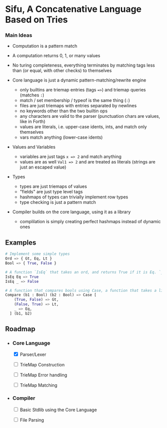 # Sifu, A Concatenative Language Based on Tries


### Main Ideas
  
  - Computation is a pattern match

  - A computation returns 0, 1, or many values

  - No turing completeness, everything terminates by matching tags less than (or equal, with other checks) to themselves

  - Core language is just a dynamic pattern-matching/rewrite engine
    - only builtins are triemap entries (tags `=>`) and triemap queries (matches `:`)
    - match / set membership / typeof is the same thing (`:`)
    - files are just triemaps with entries separated by newlines
    - no keywords other than the two builtin ops
    - any characters are valid to the parser (punctuation chars are values, like in Forth)
    - values are literals, i.e. upper-case idents, ints, and match only themselves
    - vars match anything (lower-case idents)

  - Values and Variables
    - variables are just tags `x => 2` and match anything
    - values are as well `Val1 => 2` and are treated as literals (strings are just an escaped value)

  - Types
    - types are just triemaps of values
    - "fields" are just type level tags
    - hashmaps of types can trivially implement row types
    - type checking is just a pattern match

  - Compiler builds on the core language, using it as a library
    - complilation is simply creating perfect hashmaps instead of dynamic ones

## Examples
  ```python
  # Implement some simple types
  Ord => { Gt, Eq, Lt }
  Bool => { True, False }

  # A function `IsEq` that takes an ord, and returns True if it is Eq. `_` is just another var, meant to be unused. 
  IsEq Eq => True
  IsEq _ => False

  # A function that compares bools using Case, a function that takes a list of tags and another arg and applies them against the arg until one matches:
  Compare (b1 : Bool) (b2 : Bool) => Case [
      (True, False) => Gt,
      (False, True) => Lt,
      _ => Eq,
    ] (b1, b2)
  ```

## Roadmap

- ### Core Language
  
  <input type="checkbox" checked > Parser/Lexer </input>

  <input type="checkbox"> TrieMap Construction </input>

  <input type="checkbox"> TrieMap Error handling </input>

  <input type="checkbox"> TrieMap Matching </input>

- ### Compiler

  <input type="checkbox"> Basic Stdlib using the Core Language </input>

  <input type="checkbox"> File Parsing </input>
